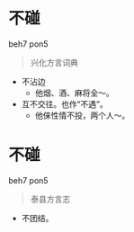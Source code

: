 # 不碰
beh7 pon5
> 兴化方言词典
- 不沾边
  - 他烟、酒、麻将全～。
- 互不交往。也作“不遇”。
  - 他俫性情不投，两个人～。

# 不碰
beh7 pon5
> 泰县方言志
- 不团结。
